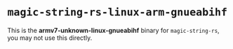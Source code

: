 # `magic-string-rs-linux-arm-gnueabihf`

This is the **armv7-unknown-linux-gnueabihf** binary for `magic-string-rs`, you may not use this directly.
